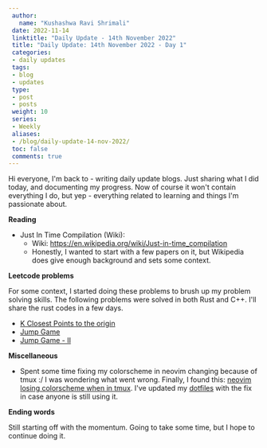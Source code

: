 ```yaml
---
 author:
   name: "Kushashwa Ravi Shrimali"
 date: 2022-11-14
 linktitle: "Daily Update - 14th November 2022"
 title: "Daily Update: 14th November 2022 - Day 1"
 categories:
 - daily updates
 tags:
 - blog
 - updates
 type:
 - post
 - posts
 weight: 10
 series:
 - Weekly
 aliases:
 - /blog/daily-update-14-nov-2022/
 toc: false
 comments: true
---
```


Hi everyone, I'm back to - writing daily update blogs. Just sharing what I did today, and documenting my progress. Now of course it won't contain everything I do, but yep - everything related to learning and things I'm passionate about.

**Reading**

* Just In Time Compilation (Wiki):
  - Wiki: https://en.wikipedia.org/wiki/Just-in-time_compilation
  - Honestly, I wanted to start with a few papers on it, but Wikipedia does give enough background and sets some context.

**Leetcode problems**

For some context, I started doing these problems to brush up my problem solving skills. The following problems were solved in both Rust and C++. I'll share the rust codes in a few days.

* [K Closest Points to the origin](https://leetcode.com/problems/k-closest-points-to-origin/)
* [Jump Game](https://leetcode.com/problems/jump-game/)
* [Jump Game - II](https://leetcode.com/problems/jump-game-ii/)

**Miscellaneous**

* Spent some time fixing my colorscheme in neovim changing because of tmux :/ I was wondering what went wrong. Finally, I found this: [neovim losing colorscheme when in tmux](https://stackoverflow.com/questions/60309665/neovim-losing-colorscheme-when-in-tmux-all-past-solutions-i-see-dont-work-for). I've updated my [dotfiles](https://github.com/krshrimali/dotfiles) with the fix in case anyone is still using it.

**Ending words**

Still starting off with the momentum. Going to take some time, but I hope to continue doing it.

